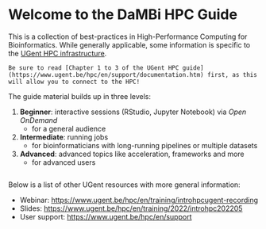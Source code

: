 # Welcome to the DaMBi HPC Guide

This is a collection of best-practices in High-Performance Computing for Bioinformatics. While generally applicable, some information is specific to the [UGent HPC infrastructure](https://www.ugent.be/hpc/en/infrastructure).

```{important}
Be sure to read [Chapter 1 to 3 of the UGent HPC guide](https://www.ugent.be/hpc/en/support/documentation.htm) first, as this will allow you to connect to the HPC!
```

The guide material builds up in three levels:

1. **Beginner**: interactive sessions (RStudio, Jupyter Notebook) via *Open OnDemand*
    - for a general audience
2. **Intermediate**: running jobs 
    - for bioinformaticians with long-running pipelines or multiple datasets
3. **Advanced**: advanced topics like acceleration, frameworks and more
    - for advanced users

```{tableofcontents}
```

Below is a list of other UGent resources with more general information:
- Webinar: https://www.ugent.be/hpc/en/training/introhpcugent-recording
- Slides: https://www.ugent.be/hpc/en/training/2022/introhpc202205
- User support: https://www.ugent.be/hpc/en/support
